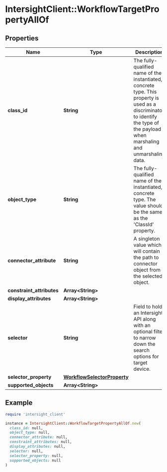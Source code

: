 # IntersightClient::WorkflowTargetPropertyAllOf

## Properties

| Name | Type | Description | Notes |
| ---- | ---- | ----------- | ----- |
| **class_id** | **String** | The fully-qualified name of the instantiated, concrete type. This property is used as a discriminator to identify the type of the payload when marshaling and unmarshaling data. | [default to &#39;workflow.TargetProperty&#39;] |
| **object_type** | **String** | The fully-qualified name of the instantiated, concrete type. The value should be the same as the &#39;ClassId&#39; property. | [default to &#39;workflow.TargetProperty&#39;] |
| **connector_attribute** | **String** | A singleton value which will contain the path to connector object from the selected object. | [optional] |
| **constraint_attributes** | **Array&lt;String&gt;** |  | [optional] |
| **display_attributes** | **Array&lt;String&gt;** |  | [optional] |
| **selector** | **String** | Field to hold an Intersight API along with an optional filter to narrow down the search options for target device. | [optional] |
| **selector_property** | [**WorkflowSelectorProperty**](WorkflowSelectorProperty.md) |  | [optional] |
| **supported_objects** | **Array&lt;String&gt;** |  | [optional] |

## Example

```ruby
require 'intersight_client'

instance = IntersightClient::WorkflowTargetPropertyAllOf.new(
  class_id: null,
  object_type: null,
  connector_attribute: null,
  constraint_attributes: null,
  display_attributes: null,
  selector: null,
  selector_property: null,
  supported_objects: null
)
```

